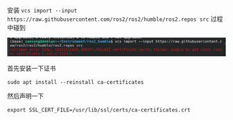 安装 `vcs import --input https://raw.githubusercontent.com/ros2/ros2/humble/ros2.repos src` 过程中碰到

![](https://raw.githubusercontent.com/vaesong/Images/master/20230821161526.png)

首先安装一下证书

```shell
sudo apt install --reinstall ca-certificates
```

然后声明一下

```shell
export SSL_CERT_FILE=/usr/lib/ssl/certs/ca-certificates.crt
```





